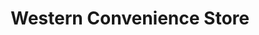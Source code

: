 ---
title: "Western Convenience Store"
url: /canon-city/western-convenience-store/
shop: convenience
---